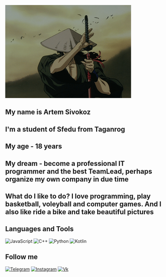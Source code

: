 ![Header](https://github.com/CmexoTvoritel/CmexoTvoritel/blob/main/assets/zIz.gif)

## My name is Artem Sivokoz
## I'm a student of Sfedu from Taganrog
## My age - 18 years
## My dream - become a professional IT programmer and the best TeamLead, perhaps organize my own company in due time
## What do I like to do? I love programming, play basketball, voleyball and computer games. And I also like ride a bike and take beautiful pictures


## Languages and Tools
![JavaScript](https://img.shields.io/badge/-JavaScript-000000?style=for-the-badge&logo=JavaScript)
![C++](https://img.shields.io/badge/-C++-000000?style=for-the-badge&logo=C%2b%2b&logoColor=6296CC)
![Python](https://img.shields.io/badge/-Python-000000?style=for-the-badge&logo=Python)
![Kotlin](https://img.shields.io/badge/-Kotlin-000000?style=for-the-badge&logo=Kotlin)

## Follow me
[![Telegram](https://img.shields.io/badge/-Telegram-000000?style=for-the-badge&logo=Telegram)](https://t.me/cmexotvoritel)
[![Instagram](https://img.shields.io/badge/-Instagram-000000?style=for-the-badge&logo=Instagram)](https://www.instagram.com/cmexotvoritel/)
[![Vk](https://img.shields.io/badge/-Vkontakte-000000?style=for-the-badge&logo=VK&logoColor=4F7DB3)](https://vk.com/cmexotvoritel)
